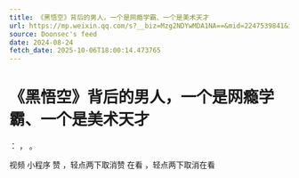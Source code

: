 ```yaml
---
title: 《黑悟空》背后的男人，一个是网瘾学霸、一个是美术天才
url: https://mp.weixin.qq.com/s?__biz=Mzg2NDYwMDA1NA==&mid=2247539841&idx=1&sn=b1e2158f7d4042588c63511a3070b6a4
source: Doonsec's feed
date: 2024-08-24
fetch_date: 2025-10-06T18:00:14.473765
---
```


# 《黑悟空》背后的男人，一个是网瘾学霸、一个是美术天才

：
，
。

视频
小程序
赞
，轻点两下取消赞
在看
，轻点两下取消在看
